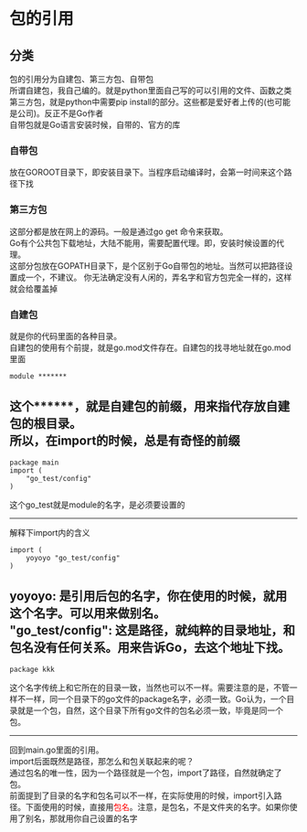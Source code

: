 # 包的引用

## 分类

包的引用分为自建包、第三方包、自带包  
所谓自建包，我自己编的。就是python里面自己写的可以引用的文件、函数之类  
第三方包，就是python中需要pip install的部分。这些都是爱好者上传的(也可能是公司)。反正不是Go作者  
自带包就是Go语言安装时候，自带的、官方的库  

### 自带包

放在GOROOT目录下，即安装目录下。当程序启动编译时，会第一时间来这个路径下找  

### 第三方包

这部分都是放在网上的源码。一般是通过go get 命令来获取。  
Go有个公共包下载地址，大陆不能用，需要配置代理。即，安装时候设置的代理。  
这部分包放在GOPATH目录下，是个区别于Go自带包的地址。当然可以把路径设置成一个，不建议。
你无法确定没有人闲的，弄名字和官方包完全一样的，这样就会给覆盖掉  

### 自建包

就是你的代码里面的各种目录。  
自建包的使用有个前提，就是go.mod文件存在。自建包的找寻地址就在go.mod里面  

```
module *******
```

这个******，就是自建包的前缀，用来指代存放自建包的根目录。  
所以，在import的时候，总是有奇怪的前缀
-----

```
package main
import (
    "go_test/config"
)
```

这个go_test就是module的名字，是必须要设置的  

--------
解释下import内的含义

```
import (
    yoyoyo "go_test/config"
)
```

yoyoyo: 是引用后包的名字，你在使用的时候，就用这个名字。可以用来做别名。  
"go_test/config": 这是路径，就纯粹的目录地址，和包名没有任何关系。用来告诉Go，去这个地址下找。  
---------

```
package kkk
```

这个名字传统上和它所在的目录一致，当然也可以不一样。需要注意的是，不管一样不一样，同一个目录下的go文件的package名字，必须一致。Go认为，一个目录就是一个包，自然，这个目录下所有go文件的包名必须一致，毕竟是同一个包。  

----

回到main.go里面的引用。  
import后面既然是路径，那怎么和包关联起来的呢？  
通过包名的唯一性，因为一个路径就是一个包，import了路径，自然就确定了包。  
前面提到了目录的名字和包名可以不一样，在实际使用的时候，import引入路径。下面使用的时候，直接用<font style="color: red">包名</font>。注意，是包名，不是文件夹的名字。如果你使用了别名，那就用你自己设置的名字
